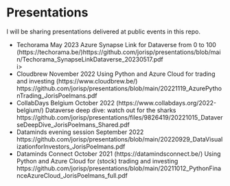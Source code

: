# Presentations

I will be sharing presentations delivered at public events in this repo.

<ul>
<li>Techorama May 2023 Azure Synapse Link for Dataverse from 0 to 100 (https://techorama.be/)https://github.com/jorisp/presentations/blob/main/Techorama_SynapseLinkDataverse_20230517.pdf</li>i>
<li>Cloudbrew November 2022 Using Python and Azure Cloud for trading and investing (https://www.cloudbrew.be/) https://github.com/jorisp/presentations/blob/main/20221119_AzurePythonTrading_JorisPoelmans.pdf</li>
<li>CollabDays Belgium October 2022 (https://www.collabdays.org/2022-belgium/) Dataverse deep dive: watch out for the sharks https://github.com/jorisp/presentations/files/9826419/20221015_DataverseDeepDive_JorisPoelmans_Shared.pdf</li>
<li>Dataminds evening session September 2022 https://github.com/jorisp/presentations/blob/main/20220929_DataVisualizationforInvestors_JorisPoelmans.pdf</li>
<li>Dataminds Connect October 2021 (https://datamindsconnect.be/) Using Python and Azure Cloud for (stock) trading and investing https://github.com/jorisp/presentations/blob/main/20211012_PythonFinanceAzureCloud_JorisPoelmans_full.pdf</li>
</ul>
